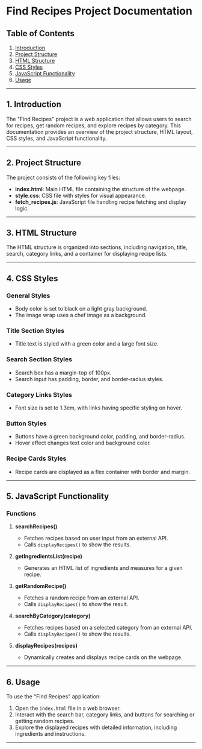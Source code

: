 # Find Recipes Project Documentation

## Table of Contents
1. [Introduction](#introduction)
2. [Project Structure](#project-structure)
3. [HTML Structure](#html-structure)
4. [CSS Styles](#css-styles)
5. [JavaScript Functionality](#javascript-functionality)
6. [Usage](#usage)

---

## 1. Introduction <a name="introduction"></a>

The "Find Recipes" project is a web application that allows users to search for recipes, get random recipes, and explore recipes by category. This documentation provides an overview of the project structure, HTML layout, CSS styles, and JavaScript functionality.

---

## 2. Project Structure <a name="project-structure"></a>

The project consists of the following key files:

- **index.html**: Main HTML file containing the structure of the webpage.
- **style.css**: CSS file with styles for visual appearance.
- **fetch_recipes.js**: JavaScript file handling recipe fetching and display logic.

---

## 3. HTML Structure <a name="html-structure"></a>

The HTML structure is organized into sections, including navigation, title, search, category links, and a container for displaying recipe lists.

---

## 4. CSS Styles <a name="css-styles"></a>

### General Styles

- Body color is set to black on a light gray background.
- The image wrap uses a chef image as a background.

### Title Section Styles

- Title text is styled with a green color and a large font size.

### Search Section Styles

- Search box has a margin-top of 100px.
- Search input has padding, border, and border-radius styles.

### Category Links Styles

- Font size is set to 1.3em, with links having specific styling on hover.

### Button Styles

- Buttons have a green background color, padding, and border-radius.
- Hover effect changes text color and background color.

### Recipe Cards Styles

- Recipe cards are displayed as a flex container with border and margin.

---

## 5. JavaScript Functionality <a name="javascript-functionality"></a>

### Functions

1. **searchRecipes()**
   - Fetches recipes based on user input from an external API.
   - Calls `displayRecipes()` to show the results.

2. **getIngredientsList(recipe)**
   - Generates an HTML list of ingredients and measures for a given recipe.

3. **getRandomRecipe()**
   - Fetches a random recipe from an external API.
   - Calls `displayRecipes()` to show the result.

4. **searchByCategory(category)**
   - Fetches recipes based on a selected category from an external API.
   - Calls `displayRecipes()` to show the results.

5. **displayRecipes(recipes)**
   - Dynamically creates and displays recipe cards on the webpage.

---

## 6. Usage <a name="usage"></a>

To use the "Find Recipes" application:

1. Open the `index.html` file in a web browser.
2. Interact with the search bar, category links, and buttons for searching or getting random recipes.
3. Explore the displayed recipes with detailed information, including ingredients and instructions.

---
